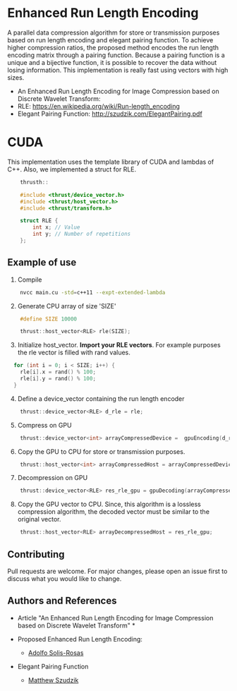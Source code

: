 # Enhanced Run Length Encoding

A parallel data compression algorithm for store or transmission purposes based on run length encoding and elegant pairing function. To achieve higher compression ratios, the proposed method encodes the run length encoding matrix through a pairing function. Because a pairing function is a unique and a bijective function, it is possible to recover the data without losing information. This implementation is really fast using vectors with high sizes. 

- An Enhanced Run Length Encoding for Image
Compression based on Discrete Wavelet Transform: 
- RLE: https://en.wikipedia.org/wiki/Run-length_encoding
- Elegant Pairing Function: http://szudzik.com/ElegantPairing.pdf

# CUDA 

This implementation uses the template library of CUDA and lambdas of C++. Also, we implemented a struct for RLE.

```cpp
    thrusth::

    #include <thrust/device_vector.h>
    #include <thrust/host_vector.h>
    #include <thrust/transform.h>
```

```cpp
    struct RLE {
        int x; // Value
        int y; // Number of repetitions
    };
```


## Example of use

1. Compile
```bash
    nvcc main.cu -std=c++11 --expt-extended-lambda
```
2. Generate CPU array of size 'SIZE'
```cpp
    #define SIZE 10000

    thrust::host_vector<RLE> rle(SIZE);
```
3. Initialize host_vector. **Import your RLE vectors**. For example purposes the rle vector is filled with rand values.
```cpp
  for (int i = 0; i < SIZE; i++) {
    rle[i].x = rand() % 100;
    rle[i].y = rand() % 100;
  }
```

4. Define a device_vector containing the run length encoder
```cpp
    thrust::device_vector<RLE> d_rle = rle;
```
5. Compress on GPU
```cpp
    thrust::device_vector<int> arrayCompressedDevice =  gpuEncoding(d_rle);
```


6. Copy the GPU to CPU for store or transmission purposes.
```cpp
    thrust::host_vector<int> arrayCompressedHost = arrayCompressedDevice;
```

7. Decompression on GPU

```cpp
    thrust::device_vector<RLE> res_rle_gpu = gpuDecoding(arrayCompressedDevice);
```

8. Copy the GPU vector to CPU. Since, this algorithm is a lossless compression algorithm, the decoded vector must be similar to the original vector.

```cpp
    thrust::host_vector<RLE> arrayDecompressedHost = res_rle_gpu;
```
## Contributing
Pull requests are welcome. For major changes, please open an issue first to discuss what you would like to change.

## Authors and References

- Article "An Enhanced Run Length Encoding for Image
Compression based on Discrete Wavelet Transform" 
    *

- Proposed Enhanced Run Length Encoding:
    * [Adolfo Solis-Rosas](adolfo2794@gmail.com)
- Elegant Pairing Function
    * [Matthew Szudzik](http://szudzik.com/ElegantPairing.pdf)